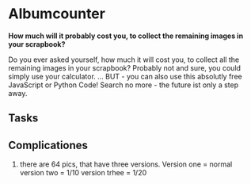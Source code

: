 # Albumcounter
**How much will it probably cost you, to collect the remaining images in your scrapbook?**

Do you ever asked yourself, how much it will cost you, to collect all the remaining images in your scrapbook? Probably not and sure, you could simply use your calculator. ... BUT - you can also use this absolutly free JavaScript or Python Code! Search no more - the future ist only a step away. 

## Tasks


## Complicationes
1. there are 64 pics, that have three versions. 
Version one = normal 
version two = 1/10 
version trhee = 1/20 

